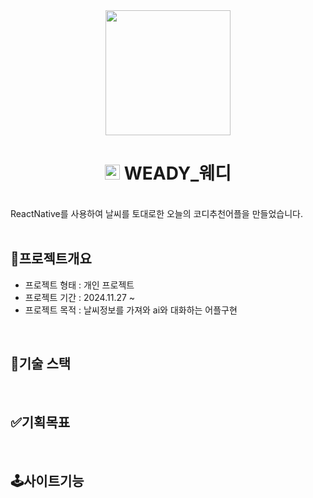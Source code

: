 <div align='center'>
  <img src='https://github.com/user-attachments/assets/721ab7c1-5efc-4e12-94e9-14d910a1b02d' width='200px'/>
</div>
<div align="center">
  <h1>
    <img src='https://github.com/user-attachments/assets/d077d876-ed2e-4023-8b25-edf2666ee1a1' display='inline' width='24px'/>
    WEADY_웨디
  </h1>
  <br />
</div>
ReactNative를 사용하여 날씨를 토대로한 오늘의 코디추천어플을 만들었습니다.
<br/>
<br />

## 🌟프로젝트개요

- 프로젝트 형태 : 개인 프로젝트
- 프로젝트 기간 : 2024.11.27 ~ 
- 프로젝트 목적 : 날씨정보를 가져와 ai와 대화하는 어플구현

<br />

## 🔨기술 스택



<br />

## ✅기획목표



<br />

## 🕹️사이트기능



<br />
